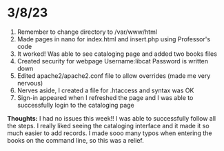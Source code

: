 # 3/8/23
1. Remember to change directory to /var/www/html
2. Made pages in nano for index.html and insert.php using Professor's code
3. It worked! Was able to see cataloging page and added two books files
4. Created security for webpage Username:libcat Password is written down
5. Edited apache2/apache2.conf file to allow overrides (made me very nervous)
6. Nerves aside, I created a file for .htaccess and syntax was OK
7. Sign-in appeared when I refreshed the page and I was able to successfully login to the cataloging page

**Thoughts:** I had no issues this week!! I was able to successfully follow all the steps.
I really liked seeing the cataloging interface and it made it so much easier to add records.
I made sooo many typos when entering the books on the command line, so this was a relief.
